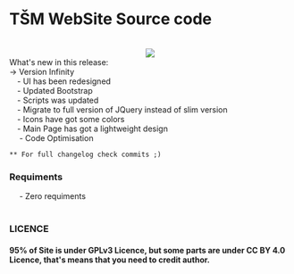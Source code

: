 # TŠM WebSite Source code

<br/>
<center>
<img src="https://tehnickaskola.edu.rs/rs/infinity.gif">
</center>
What's new in this release: <br />
    -> Version Infinity<br />
        &emsp;- UI has been redesigned<br />
        &emsp;- Updated Bootstrap <br />
        &emsp;- Scripts was updated<br />
        &emsp;- Migrate to full version of JQuery instead of slim version<br />
        &emsp;- Icons have got some colors<br />
        &emsp;- Main Page has got a lightweight design<br />
        &emsp; - Code Optimisation<br />


    ** For full changelog check commits ;)

<h3>Requiments</h3>
   &emsp; - Zero requiments
<br /><br />

<h3>LICENCE</h3>
<h4>
95% of Site is under GPLv3 Licence, but some parts are under CC BY 4.0 Licence, that's means that you need to credit author.
</h4>

